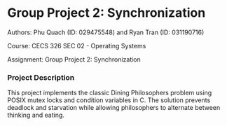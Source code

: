 # Group Project 2: Synchronization
Authors: Phu Quach (ID: 029475548) and Ryan Tran (ID: 031190716)

Course: CECS 326 SEC 02 - Operating Systems

Assignment: Group Project 2: Synchronization


### Project Description
This project implements the classic Dining Philosophers problem using POSIX mutex locks and condition variables in C. The solution prevents deadlock and starvation while allowing philosophers to alternate between thinking and eating.

